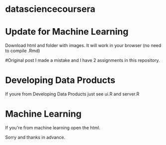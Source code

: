 datasciencecoursera
===================
Update for Machine Learning
======
Download html and folder with images. It will work in your browser (no need to compile .Rmd)


#Original post
I made a mistake and I have 2 assignments in this repository.

# Developing Data Products
If youre from Developing Data Products just see ui.R and server.R

# Machine Learning
If you're from machine learning open the html.

Sorry and thanks in advance.
